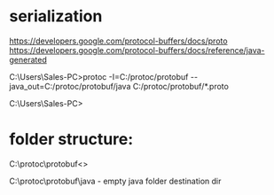 # serialization
https://developers.google.com/protocol-buffers/docs/proto
https://developers.google.com/protocol-buffers/docs/reference/java-generated

C:\Users\Sales-PC>protoc -I=C:/protoc/protobuf --java_out=C:/protoc/protobuf/java C:/protoc/protobuf/*.proto

C:\Users\Sales-PC>

folder structure:
=================

C:\protoc\protobuf\<<all proto files>>

C:\protoc\protobuf\java - empty java folder destination dir
